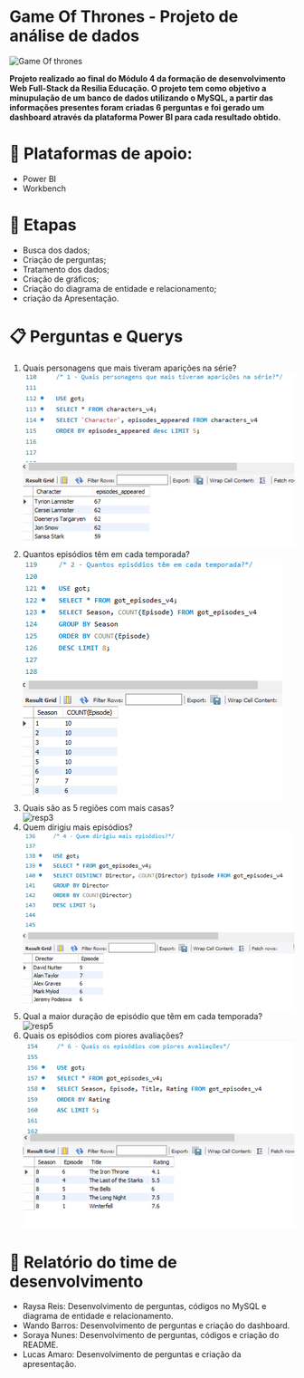 # Game Of Thrones - Projeto de análise de dados
![Game Of thrones](https://user-images.githubusercontent.com/113200413/213538687-ea4002c2-608c-4982-ad57-b1c7d3602a15.png)

**Projeto realizado ao final do Módulo 4 da formação de desenvolvimento Web Full-Stack da Resilia Educação. O projeto tem como objetivo a minupulação de um banco de dados utilizando o MySQL, a partir das informações presentes foram criadas 6 perguntas e foi gerado um dashboard através da plataforma Power BI para cada resultado obtido.**

# 🔧 Plataformas de apoio:

<ul>
<li>Power BI</li>
<li>Workbench</li>
</ul>

# 📝 Etapas
<ul>
<li>Busca dos dados; </li>
<li>Criação de perguntas;</li>
<li>Tratamento dos dados;</li>
<li>Criação de gráficos;</li>
<li>Criação do diagrama de entidade e relacionamento;</li>
<li>criação da Apresentação.</li>
</ul>

# 📋 Perguntas e Querys
<ol>
  <li>Quais personagens que mais tiveram aparições na série?</li>
  <img src="Imagens/querys/1. aparições.png" alt="resp1"/>
  <li>Quantos episódios têm em cada temporada?</li>
  <img src="Imagens/querys/2. Quant_episodios.png" alt="resp2"/>
  <li>Quais são as 5 regiões com mais casas?</li>
  <img src="Imagens/querys/3. regiões.png" alt="resp3"/>
  <li>Quem dirigiu mais episódios?</li>
  <img src="Imagens/querys/4. Diretores.png" alt="resp4"/>
  <li>Qual a maior duração de episódio que têm em cada temporada?</li>
  <img src="Imagens/querys/5. Episódios.png" alt="resp5"/>
  <li>Quais os episódios com piores avaliações?</li>
  <img src="Imagens/querys/6. Piores avaliações.png" alt="resp6"/>
</ol>

# 🐝 Relatório do time de desenvolvimento
<ul>
<li>Raysa Reis: Desenvolvimento de perguntas, códigos no MySQL e diagrama de entidade e relacionamento.  </li>
<li>Wando Barros: Desenvolvimento de perguntas e criação do dashboard.</li>
<li>Soraya Nunes: Desenvolvimento de perguntas, códigos e criação do README.</li>
<li>Lucas Amaro: Desenvolvimento de perguntas e criação da apresentação.</li>
</ul>
